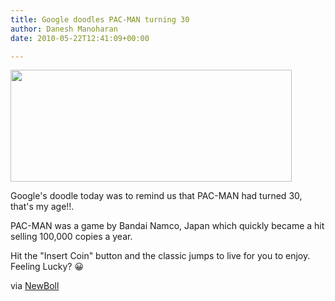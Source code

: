 ```yaml
---
title: Google doodles PAC-MAN turning 30
author: Danesh Manoharan
date: 2010-05-22T12:41:09+00:00

---
```

<img loading="lazy" class="alignnone size-medium wp-image-2139" title="www.google.com-PAC-MAM-30" src="/wp-content/uploads/2010/05/www.google.com-PAC-MAM-30-450x179.png" alt="" width="450" height="179" srcset="/wp-content/uploads/2010/05/www.google.com-PAC-MAM-30-450x179.png 450w, /wp-content/uploads/2010/05/www.google.com-PAC-MAM-30.png 611w" sizes="(max-width: 450px) 100vw, 450px" />

Google's doodle today was to remind us that PAC-MAN had turned 30, that's my age!!.

PAC-MAN was a game by Bandai Namco, Japan which quickly became a hit selling 100,000 copies a year.

Hit the "Insert Coin" button and the classic jumps to live for you to enjoy. Feeling Lucky? 😀

via [NewBoll][1]

 [1]: http://www.newsboll.com/google-doodles-pac-man%E2%80%8E-pac-man-30th-anniversary-paly-on-google-free-1604.htm